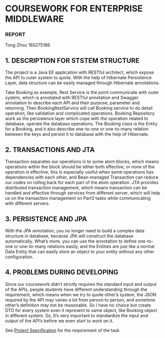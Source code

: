 # COURSEWORK FOR ENTERPRISE MIDDLEWARE
### REPORT
Tong Zhou 180275186

## 1.	DESCRIPTION FOR STSTEM STRUCTURE
 
The project is a Java EE application with RESTful architect, which expose the API to outer system to quote. With the help of Hibernate Persistence Layer, data structure can be easily managed through Hibernate annotations.
 
Take Booking as example, Rest Service is the point communicate with outer system, which is annotated with RESTful annotation and Swagger annotation to describe each API and their purpose, parameter and returning.
Then BookingRestService will call Booking service to do detail operation, like validation and complicated operations.
Booking Repository work as the persistence layer which cope with the operation related to database, operate the database operations.
The Booking class is the Entity for a Booking, and it also describe one-to-one or one-to-many  relation between the keys and persist it to database with the help of Hibernate.
 
## 2.	TRANSACTIONS AND JTA
Transaction separates our operations in to some atom blocks, which means operations within the block should be either both effective, or none of the operation is effective, this is especially useful when some operations has dependencies with each other, and Bean-managed Transaction can reduce our codes on rolling back for each part of the atom operation.
JTA provides distributed transaction management, which means transaction can be handled and effective through services from different server, which will help us on the transaction management on Part3 tasks while communicating with different servers.

## 3.	PERSISTENCE AND JPA
With the JPA annotation, you no longer need to build a complex data structure in database, because JPA will construct the database automatically. What’s more, you can use the annotation to define one-to-one or one-to-many relations easily, and the Entities are just like a normal Data Entity that can easily store an object to your entity without any other configuration.
## 4.	PROBLEMS DURING DEVELOPING
Since our coursework didn’t strictly requires the standard input and output of the APIs, people students have different understanding through the requirement, which means when we try to quote other’s system, the JSON required by the API may varies a lot from person to person, and sometime other’s definition may not be reasonable. So I have no choice but create DTO for every system even it represent to same object, like Booking object in different system. So, It’s very important to standardize the input and output of the API’s before we even start to work on it.


See [Project Specification](https://github.com/NCL-CloudComputing/csc8104-tong-zhou/tree/master) for the requirement of the task
